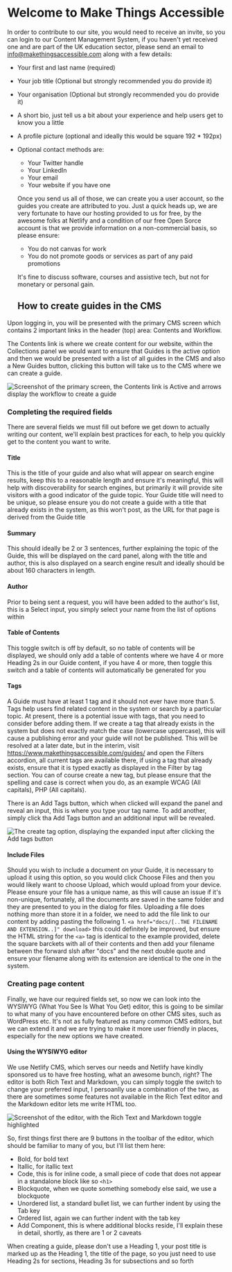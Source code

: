# Welcome to Make Things Accessible

In order to contribute to our site, you would need to receive an invite, so you can login to our Content Management System, if you haven't yet received one and are part of the UK education sector, please send an email to info@makethingsaccessible.com along with a few details:

- Your first and last name (required)
- Your job title (Optional but strongly recommended you do provide it)
- Your organisation (Optional but strongly recommended you do provide it)
- A short bio, just tell us a bit about your experience and help users get to know you a little
- A profile picture (optional and ideally this would be square 192 * 192px)
- Optional contact methods are:
  - Your Twitter handle
  - Your LinkedIn
  - Your email
  - Your website if you have one
  
  Once you send us all of those, we can create you a user account, so the guides you create are attributed to you. Just a quick heads up, we are very fortunate to have our hosting provided to us for free, by the awesome folks at Netlify and a condition of our free Open Sorce account is that we provide information on a non-commercial basis, so please ensure:
  - You do not canvas for work
  - You do not promote goods or services as part of any paid promotions
  
  It's fine to discuss software, courses and assistive tech, but not for monetary or personal gain.
  
  ## How to create guides in the CMS

Upon logging in, you will be presented with the primary CMS screen which contains 2 important links in the header (top) area: Contents and Workflow.

The Contents link is where we create content for our website, within the Collections panel we would want to ensure that Guides is the active option and then we would be presented with a list of all guides in the CMS and also a New Guides button, clicking this button will take us to the CMS where we can create a guide.

![Screenshot of the primary screen, the Contents link is Active and arrows display the workflow to create a guide](https://user-images.githubusercontent.com/112703337/213128042-5d363040-2bb3-4b6c-821b-4fece83f24be.png)

### Completing the required fields

There are several fields we must fill out before we get down to actually writing our content, we'll explain best practices for each, to help you quickly get to the content you want to write.

#### Title

This is the title of your guide and also what will appear on search engine results, keep this to a reasonable length and ensure it's meaningful, this will help with discoverability for search engines, but primarily it will provide site visitors with a good indicator of the guide topic. Your Guide title will need to be unique, so please ensure you do not create a guide with a title that already exists in the system, as this won't post, as the URL for that page is derived from the Guide title

#### Summary

This should ideally be 2 or 3 sentences, further explaining the topic of the Guide, this will be displayed on the card panel, along with the title and author, this is also displayed on a search engine result and ideally should be about 160 characters in length.

#### Author

Prior to being sent a request, you will have been added to the author's list, this is a Select input, you simply select your name from the list of options within

#### Table of Contents

This toggle switch is off by default, so no table of contents will be displayed, we should only add a table of contents where we have 4 or more Heading 2s in our Guide content, if you have 4 or more, then toggle this switch and a table of contents will automatically be generated for you

#### Tags

A Guide must have at least 1 tag and it should not ever have more than 5. Tags help users find related content in the system or search by a particular topic. At present, there is a potential issue with tags, that you need to consider before adding them. If we create a tag that already exists in the system but does not exactly match the case (lowercase uppercase), this will cause a publishing error and your guide will not be published. This will be resolved at a later date, but in the interim, visit https://www.makethingsaccessible.com/guides/ and open the Filters accordion, all current tags are available there, if using a tag that already exists, ensure that it is typed exactly as displayed in the Filter by tag section. You can of course create a new tag, but please ensure that the spelling and case is correct when you do, as an example WCAG (All capitals), PHP (All capitals).

There is an Add Tags button, which when clicked will expand the panel and reveal an input, this is where you type your tag name. To add another, simply click tha Add Tags button and an additional input will be revealed.

![The create tag option, displaying the expanded input after clicking the Add tags button](https://user-images.githubusercontent.com/112703337/213134359-dd4a8119-5cc2-4b06-a8bc-c314e6f1beec.png)

#### Include Files

Should you wish to include a document on your Guide, it is necessary to upload it using this option, so you would click Choose Files and then you would likely want to choose Upload, which would upload from your device. Please ensure your file has a unique name, as this will cause an issue if it's non-unique, fortunately, all the documents are saved in the same folder and they are presented to you in the dialog for files. Uploading a file does nothing more than store it in a folder, we need to add the file link to our content by adding pasting the following 1. `<a href="docs/[..THE FILENAME AND EXTENSION..]" download>` this could definitely be improved, but ensure the HTML string for the `<a>` tag is identical to the example provided, delete the square barckets with all of their contents and then add your filename between the forward slsh after "docs" and the next double quote and ensure your filename along with its extension are identical to the one in the system.

### Creating page content

Finally, we have our required fields set, so now we can look into the WYSIWYG (What You See Is What You Get) editor, this is going to be similar to what many of you have encountered before on other CMS sites, such as WordPress etc. It's not as fully featured as many common CMS editors, but we can extend it and we are trying to make it more user friendly in places, especially for the new options we have created.

#### Using the WYSIWYG editor

We use Netlify CMS, which serves our needs and Netlify have kindly sponsored us to have free hosting, what an awesome bunch, right? The editor is both Rich Text and Markdown, you can simply toggle the switch to change your preferred input, I persoanlly use a combination of the two, as there are sometimes some features not available in the Rich Text editor and the Markdown editor lets me write HTML too.

![Screenshot of the editor, with the Rich Text and Markdown toggle highlighted](https://user-images.githubusercontent.com/112703337/213145524-a394c497-0df1-4650-8d05-c0e15d80f6d1.png)

So, first things first there are 9 buttons in the toolbar of the editor, which should be familiar to many of you, but I'll list them here:
- Bold, for bold text
- Itallic, for itallic text
- Code, this is for inline code, a small piece of code that does not appear in a standalone block like so `<h1>`
- Blockquote, when we quote something somebody else said, we use a blockquote
- Unordered list, a standard bullet list, we can further indent by using the Tab key
- Ordered list, again we can further indent with the tab key
- Add Component, this is where additional blocks reside, I'll explain these in detail, shortly, as there are 1 or 2 caveats

When creating a guide, please don't use a Heading 1, your post title is marked up as the Heading 1, the title of the page, so you just need to use Heading 2s for sections, Heading 3s for subsections and so forth
